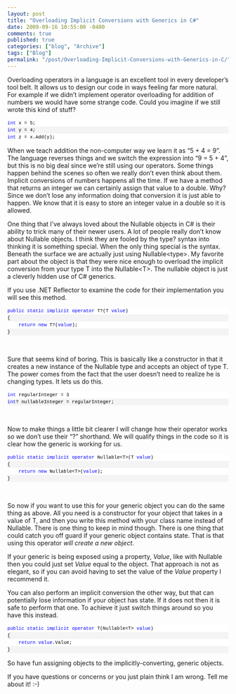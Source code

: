```yaml
---
layout: post
title: "Overloading Implicit Conversions with Generics in C#"
date: 2009-09-16 10:55:00 -0400
comments: true
published: true
categories: ["blog", "Archive"]
tags: ["Blog"]
permalink: "/post/Overloading-Implicit-Conversions-with-Generics-in-C/"
---
```

<!-- more -->



<p>Overloading operators in a language is an excellent tool in every developer&rsquo;s tool belt. It allows us to design our code in ways feeling far more natural. For example if we didn&rsquo;t implement operator overloading for addition of numbers we would have some strange code. Could you imagine if we still wrote this kind of stuff?</p>
<div id="codeSnippetWrapper">
<div id="codeSnippet" style="text-align: left; line-height: 12pt; background-color: #f4f4f4; width: 100%; font-family: 'Courier New', courier, monospace; direction: ltr; color: black; font-size: 8pt; overflow: visible; border-style: none; padding: 0px;">
<pre style="text-align: left; line-height: 12pt; background-color: white; margin: 0em; width: 100%; font-family: 'Courier New', courier, monospace; direction: ltr; color: black; font-size: 8pt; overflow: visible; border-style: none; padding: 0px;"><span style="color: #0000ff">int</span> x = 5;</pre>
<!--CRLF-->
<pre style="text-align: left; line-height: 12pt; background-color: #f4f4f4; margin: 0em; width: 100%; font-family: 'Courier New', courier, monospace; direction: ltr; color: black; font-size: 8pt; overflow: visible; border-style: none; padding: 0px;"><span style="color: #0000ff">int</span> y = 4;</pre>
<!--CRLF-->
<pre style="text-align: left; line-height: 12pt; background-color: white; margin: 0em; width: 100%; font-family: 'Courier New', courier, monospace; direction: ltr; color: black; font-size: 8pt; overflow: visible; border-style: none; padding: 0px;"><span style="color: #0000ff">int</span> z = x.Add(y);</pre>
<!--CRLF--></div>
</div>
<p>When we teach addition the non-computer way we learn it as &ldquo;5 + 4 = 9&rdquo;. The language reverses things and we switch the expression into &ldquo;9 = 5 + 4&rdquo;, but this is no big deal since we&rsquo;re still using our operators. Some things happen behind the scenes so often we really don&rsquo;t even think about them. Implicit conversions of numbers happens all the time. If we have a method that returns an integer we can certainly assign that value to a double. Why? Since we don&rsquo;t lose any information doing that conversion it is just able to happen. We know that it is easy to store an integer value in a double so it is allowed.</p>
<p>One thing that I&rsquo;ve always loved about the Nullable objects in C# is their ability to trick many of their newer users. A lot of people really don&rsquo;t know about Nullable objects. I think they are fooled by the type? syntax into thinking it is something special. When the only thing special is the syntax. Beneath the surface we are actually just using Nullable&lt;type&gt;. My favorite part about the object is that they were nice enough to overload the implicit conversion from your type T into the Nullable&lt;T&gt;. The nullable object is just a cleverly hidden use of C# generics.</p>
<p>If you use .NET Reflector to examine the code for their implementation you will see this method.</p>
<div id="codeSnippetWrapper">
<div id="codeSnippet" style="text-align: left; line-height: 12pt; background-color: #f4f4f4; width: 100%; font-family: 'Courier New', courier, monospace; direction: ltr; color: black; font-size: 8pt; overflow: visible; border-style: none; padding: 0px;">
<pre style="text-align: left; line-height: 12pt; background-color: white; margin: 0em; width: 100%; font-family: 'Courier New', courier, monospace; direction: ltr; color: black; font-size: 8pt; overflow: visible; border-style: none; padding: 0px;"><span style="color: #0000ff">public</span> <span style="color: #0000ff">static</span> <span style="color: #0000ff">implicit</span> <span style="color: #0000ff">operator</span> T?(T <span style="color: #0000ff">value</span>)</pre>
<!--CRLF-->
<pre style="text-align: left; line-height: 12pt; background-color: #f4f4f4; margin: 0em; width: 100%; font-family: 'Courier New', courier, monospace; direction: ltr; color: black; font-size: 8pt; overflow: visible; border-style: none; padding: 0px;">{</pre>
<!--CRLF-->
<pre style="text-align: left; line-height: 12pt; background-color: white; margin: 0em; width: 100%; font-family: 'Courier New', courier, monospace; direction: ltr; color: black; font-size: 8pt; overflow: visible; border-style: none; padding: 0px;">    <span style="color: #0000ff">return</span> <span style="color: #0000ff">new</span> T?(<span style="color: #0000ff">value</span>);</pre>
<!--CRLF-->
<pre style="text-align: left; line-height: 12pt; background-color: #f4f4f4; margin: 0em; width: 100%; font-family: 'Courier New', courier, monospace; direction: ltr; color: black; font-size: 8pt; overflow: visible; border-style: none; padding: 0px;">}</pre>
<!--CRLF--></div>
</div>
<p>&nbsp;</p>
<p>Sure that seems kind of boring. This is basically like a constructor in that it creates a new instance of the Nullable type and accepts an object of type T. The power comes from the fact that the user doesn&rsquo;t need to realize he is changing types. It lets us do this.</p>
<div id="codeSnippetWrapper">
<div id="codeSnippet" style="text-align: left; line-height: 12pt; background-color: #f4f4f4; width: 100%; font-family: 'Courier New', courier, monospace; direction: ltr; color: black; font-size: 8pt; overflow: visible; border-style: none; padding: 0px;">
<pre style="text-align: left; line-height: 12pt; background-color: white; margin: 0em; width: 100%; font-family: 'Courier New', courier, monospace; direction: ltr; color: black; font-size: 8pt; overflow: visible; border-style: none; padding: 0px;"><span style="color: #0000ff">int</span> regularInteger = 3</pre>
<!--CRLF-->
<pre style="text-align: left; line-height: 12pt; background-color: #f4f4f4; margin: 0em; width: 100%; font-family: 'Courier New', courier, monospace; direction: ltr; color: black; font-size: 8pt; overflow: visible; border-style: none; padding: 0px;"><span style="color: #0000ff">int</span>? nullableInteger = regularInteger;</pre>
<!--CRLF--></div>
</div>
<p>&nbsp;</p>
<p>Now to make things a little bit clearer I will change how their operator works so we don&rsquo;t use their &ldquo;?&rdquo; shorthand. We will qualify things in the code so it is clear how the generic is working for us.</p>
<div id="codeSnippetWrapper">
<div id="codeSnippet" style="text-align: left; line-height: 12pt; background-color: #f4f4f4; width: 100%; font-family: 'Courier New', courier, monospace; direction: ltr; color: black; font-size: 8pt; overflow: visible; border-style: none; padding: 0px;">
<pre style="text-align: left; line-height: 12pt; background-color: white; margin: 0em; width: 100%; font-family: 'Courier New', courier, monospace; direction: ltr; color: black; font-size: 8pt; overflow: visible; border-style: none; padding: 0px;"><span style="color: #0000ff">public</span> <span style="color: #0000ff">static</span> <span style="color: #0000ff">implicit</span> <span style="color: #0000ff">operator</span> Nullable&lt;T&gt;(T <span style="color: #0000ff">value</span>)</pre>
<!--CRLF-->
<pre style="text-align: left; line-height: 12pt; background-color: #f4f4f4; margin: 0em; width: 100%; font-family: 'Courier New', courier, monospace; direction: ltr; color: black; font-size: 8pt; overflow: visible; border-style: none; padding: 0px;">{</pre>
<!--CRLF-->
<pre style="text-align: left; line-height: 12pt; background-color: white; margin: 0em; width: 100%; font-family: 'Courier New', courier, monospace; direction: ltr; color: black; font-size: 8pt; overflow: visible; border-style: none; padding: 0px;">    <span style="color: #0000ff">return</span> <span style="color: #0000ff">new</span> Nullable&lt;T&gt;(<span style="color: #0000ff">value</span>);</pre>
<!--CRLF-->
<pre style="text-align: left; line-height: 12pt; background-color: #f4f4f4; margin: 0em; width: 100%; font-family: 'Courier New', courier, monospace; direction: ltr; color: black; font-size: 8pt; overflow: visible; border-style: none; padding: 0px;">}</pre>
<!--CRLF--></div>
</div>
<p>&nbsp;</p>
<p>So now if you want to use this for your generic object you can do the same thing as above. All you need is a constructor for your object that takes in a value of T, and then you write this method with your class name instead of Nullable. There is one thing to keep in mind though. There is one thing that could catch you off guard if your generic object contains state. That is that using this operator <em>will create a new object</em>.</p>
<p>If your generic is being exposed using a property, <em>Value</em>, like with Nullable then you could just set <em>Value</em> equal to the object. That approach is not as elegant, so if you can avoid having to set the value of the <em>Value</em> property I recommend it.</p>
<p>You can also perform an implicit conversion the other way, but that can potentially lose information if your object has state. If it does not then it is safe to perform that one. To achieve it just switch things around so you have this instead.</p>
<div id="codeSnippetWrapper">
<div id="codeSnippet" style="text-align: left; line-height: 12pt; background-color: #f4f4f4; width: 100%; font-family: 'Courier New', courier, monospace; direction: ltr; color: black; font-size: 8pt; overflow: visible; border-style: none; padding: 0px;">
<pre style="text-align: left; line-height: 12pt; background-color: white; margin: 0em; width: 100%; font-family: 'Courier New', courier, monospace; direction: ltr; color: black; font-size: 8pt; overflow: visible; border-style: none; padding: 0px;"><span style="color: #0000ff">public</span> <span style="color: #0000ff">static</span> <span style="color: #0000ff">implicit</span> <span style="color: #0000ff">operator</span> T(Nullable&lt;T&gt; <span style="color: #0000ff">value</span>)</pre>
<!--CRLF-->
<pre style="text-align: left; line-height: 12pt; background-color: #f4f4f4; margin: 0em; width: 100%; font-family: 'Courier New', courier, monospace; direction: ltr; color: black; font-size: 8pt; overflow: visible; border-style: none; padding: 0px;">{</pre>
<!--CRLF-->
<pre style="text-align: left; line-height: 12pt; background-color: white; margin: 0em; width: 100%; font-family: 'Courier New', courier, monospace; direction: ltr; color: black; font-size: 8pt; overflow: visible; border-style: none; padding: 0px;">    <span style="color: #0000ff">return</span> <span style="color: #0000ff">value</span>.Value;</pre>
<!--CRLF-->
<pre style="text-align: left; line-height: 12pt; background-color: #f4f4f4; margin: 0em; width: 100%; font-family: 'Courier New', courier, monospace; direction: ltr; color: black; font-size: 8pt; overflow: visible; border-style: none; padding: 0px;">}</pre>
<!--CRLF--></div>
</div>
<p>So have fun assigning objects to the implicitly-converting, generic objects.</p>
<p>If you have questions or concerns or you just plain think I am wrong. Tell me about it! :-)</p>
